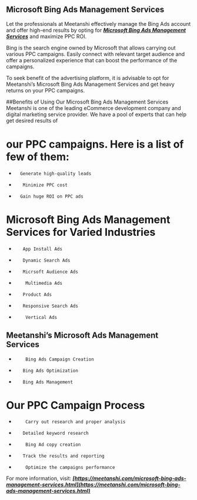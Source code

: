 ## Microsoft Bing Ads Management Services
Let the professionals at Meetanshi effectively manage the Bing Ads account and offer high-end results by opting for ***[Microsoft Bing Ads Management Services](https://meetanshi.com/microsoft-bing-ads-management-services.html)*** and maximize PPC ROI.

Bing is the search engine owned by Microsoft that allows carrying out various PPC campaigns. Easily connect with relevant target audience and offer a personalized experience that can boost the performance of the campaigns.
 
To seek benefit of the advertising platform, it is advisable to opt for Meetanshi’s Microsoft Bing Ads Management Services and get heavy returns on your PPC campaigns.
 
##Benefits of Using Our Microsoft Bing Ads Management Services
Meetanshi is one of the leading eCommerce development company and digital marketing service provider. We have a pool of experts that can help get desired results of 
# our PPC campaigns. Here is a list of few of them:
 
*       Generate high-quality leads
*        Minimize PPC cost
*       Gain huge ROI on PPC ads
# Microsoft Bing Ads Management Services for Varied Industries
*        App Install Ads
*        Dynamic Search Ads
*        Micrsoft Audience Ads
*         Multimedia Ads
*        Product Ads
*        Responsive Search Ads
*         Vertical Ads
## Meetanshi’s Microsoft Ads Management Services
*         Bing Ads Campaign Creation
*        Bing Ads Optimization
*        Bing Ads Management
 
# Our PPC Campaign Process
*         Carry out research and proper analysis
*        Detailed keyword research
*         Bing Ad copy creation
*        Track the results and reporting
*         Optimize the campaigns performance
 
For more information, visit: ***[https://meetanshi.com/microsoft-bing-ads-management-services.html](https://meetanshi.com/microsoft-bing-ads-management-services.html)***
 
 
 

